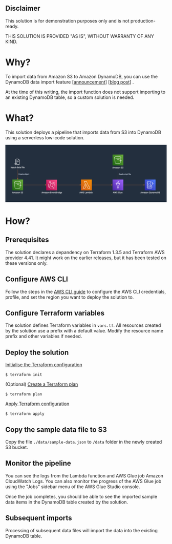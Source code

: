 ## Disclaimer
This solution is for demonstration purposes only and is not production-ready.

THIS SOLUTION IS PROVIDED "AS IS", WITHOUT WARRANTY OF ANY KIND.


# Why?
To import data from Amazon S3 to Amazon DynamoDB, you can use the DynamoDB data import feature [[announcement](https://docs.aws.amazon.com/amazondynamodb/latest/developerguide/S3DataImport.HowItWorks.html)] [[blog post](https://aws.amazon.com/blogs/database/amazon-dynamodb-can-now-import-amazon-s3-data-into-a-new-table/)] .

At the time of this writing, the import function does not support importing to an existing DynamoDB table, so a custom solution is needed.

# What?

This solution deploys a pipeline that imports data from S3 into DynamoDB using a serverless low-code solution.

![Architecture diagram showing the flow: Input data file to Amazon S3 to Amazon EventBridge to AWS Lambda to AWS Glue to Amazon DynamoDB](images/architecture.png)

# How?

## Prerequisites
The solution declares a depandency on Terraform 1.3.5 and Terraform AWS provider 4.41. It might work on the earlier releases, but it has been tested on these versions only.

## Configure AWS CLI
Follow the steps in the [AWS CLI guide](https://docs.aws.amazon.com/cli/latest/userguide/cli-chap-configure.html) to configure the AWS CLI credentials, profile, and set the region you want to deploy the solution to.

## Configure Terraform variables
The solution defines Terraform variables in `vars.tf`. All resources created by the solution use a prefix with a default value. Modify the resource name prefix and other variables if needed.

## Deploy the solution
[Initialise the Terraform configuration](https://developer.hashicorp.com/terraform/tutorials/cli/init)
```
$ terraform init
```

(Optional) [Create a Terraform plan](https://developer.hashicorp.com/terraform/tutorials/cli/plan)
```
$ terraform plan
```

[Apply Terraform configuration](https://developer.hashicorp.com/terraform/tutorials/cli/apply)
```
$ terraform apply
```

## Copy the sample data file to S3
Copy the file `./data/sample-data.json` to `/data` folder in the newly created S3 bucket.

## Monitor the pipeline
You can see the logs from the Lambda function and AWS Glue job Amazon CloudWatch Logs. You can also monitor the progress of the AWS Glue job using the "Jobs" sidebar menu of the AWS Glue Studio console.

Once the job completes, you should be able to see the imported sample data items in the DynamoDB table created by the solution. 

## Subsequent imports
Processing of subsequent data files will import the data into the existing DynamoDB table.